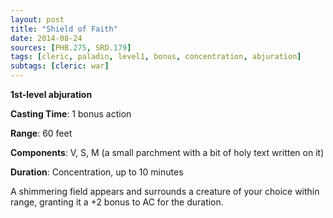 ```yaml
---
layout: post
title: "Shield of Faith"
date: 2014-08-24
sources: [PHB.275, SRD.179]
tags: [cleric, paladin, level1, bonus, concentration, abjuration]
subtags: [cleric: war]
---
```


**1st-level abjuration**

**Casting Time**: 1 bonus action

**Range**: 60 feet

**Components**: V, S, M (a small parchment with a bit of holy text written on it)

**Duration**: Concentration, up to 10 minutes

A shimmering field appears and surrounds a creature of your choice within range, granting it a +2 bonus to AC for the duration.
